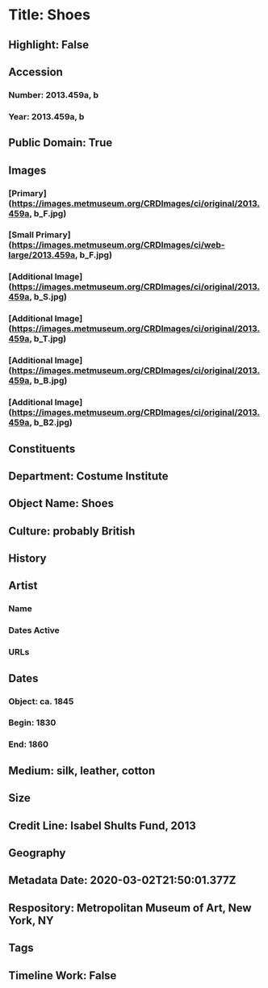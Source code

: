 # Title: Shoes
## Highlight: False
## Accession
### Number: 2013.459a, b
### Year: 2013.459a, b
## Public Domain: True
## Images
### [Primary](https://images.metmuseum.org/CRDImages/ci/original/2013.459a, b_F.jpg)
### [Small Primary](https://images.metmuseum.org/CRDImages/ci/web-large/2013.459a, b_F.jpg)
### [Additional Image](https://images.metmuseum.org/CRDImages/ci/original/2013.459a, b_S.jpg)
### [Additional Image](https://images.metmuseum.org/CRDImages/ci/original/2013.459a, b_T.jpg)
### [Additional Image](https://images.metmuseum.org/CRDImages/ci/original/2013.459a, b_B.jpg)
### [Additional Image](https://images.metmuseum.org/CRDImages/ci/original/2013.459a, b_B2.jpg)
## Constituents
## Department: Costume Institute
## Object Name: Shoes
## Culture: probably British
## History
## Artist
### Name
### Dates Active
### URLs
## Dates
### Object: ca. 1845
### Begin: 1830
### End: 1860
## Medium: silk, leather, cotton
## Size
## Credit Line: Isabel Shults Fund, 2013
## Geography
## Metadata Date: 2020-03-02T21:50:01.377Z
## Respository: Metropolitan Museum of Art, New York, NY
## Tags
## Timeline Work: False